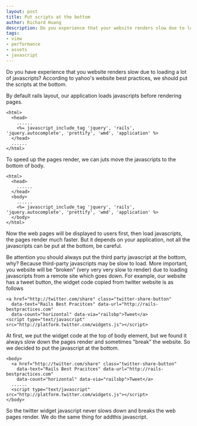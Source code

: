 ```yaml
---
layout: post
title: Put scripts at the bottom
author: Richard Huang
description: Do you experience that your website renders slow due to loading a lot of javascripts, especially loading some third-party javascripts? Move script tags to the bottom of body can speed up the render of your website.
tags:
- view
- performance
- assets
- javascript
---
```

Do you have experience that you website renders slow due to loading a lot of javascripts? According to yahoo's website best practices, we should put the scripts at the bottom.

By default rails layout, our application loads javascripts before rendering pages.

    <html>
      <head>
        ......
        <%= javascript_include_tag 'jquery', 'rails', 'jquery.autocomplete', 'prettify', 'wmd', 'application' %>
      </head>
      ......
    </html>

To speed up the pages render, we can juts move the javascripts to the bottom of body.

    <html>
      <head>
        ......
      </head>
      <body>
        ......
        <%= javascript_include_tag 'jquery', 'rails', 'jquery.autocomplete', 'prettify', 'wmd', 'application' %>
      </body>
    </html>

Now the web pages will be displayed to users first, then load javascripts, the pages render much faster. But it depends on your application, not all the javascripts can be put at the bottom, be careful.

Be attention you should always put the third party javascript at the bottom, why? Because third-party javascripts may be slow to load. More important, you website will be "broken" (very very very slow to render) due to loading javascripts from a remote site which goes down. For example, our website has a tweet button, the widget code copied from twitter website is as follows

    <a href="http://twitter.com/share" class="twitter-share-button"
      data-text="Rails Best Pracitces" data-url="http://rails-bestpractices.com"
      data-count="horizontal" data-via="railsbp">Tweet</a>
    <script type="text/javascript" src="http://platform.twitter.com/widgets.js"></script>

At first, we put the widget code at the top of body element, but we found it always slow down the pages render and sometimes "break" the website. So we decided to put the javascript at the bottom.

    <body>
      <a href="http://twitter.com/share" class="twitter-share-button"
        data-text="Rails Best Pracitces" data-url="http://rails-bestpractices.com"
        data-count="horizontal" data-via="railsbp">Tweet</a>
      ......
      <script type="text/javascript" src="http://platform.twitter.com/widgets.js"></script>
    </body>

So the twitter widget javascript never slows down and breaks the web pages render. We do the same thing for addthis javascript.
